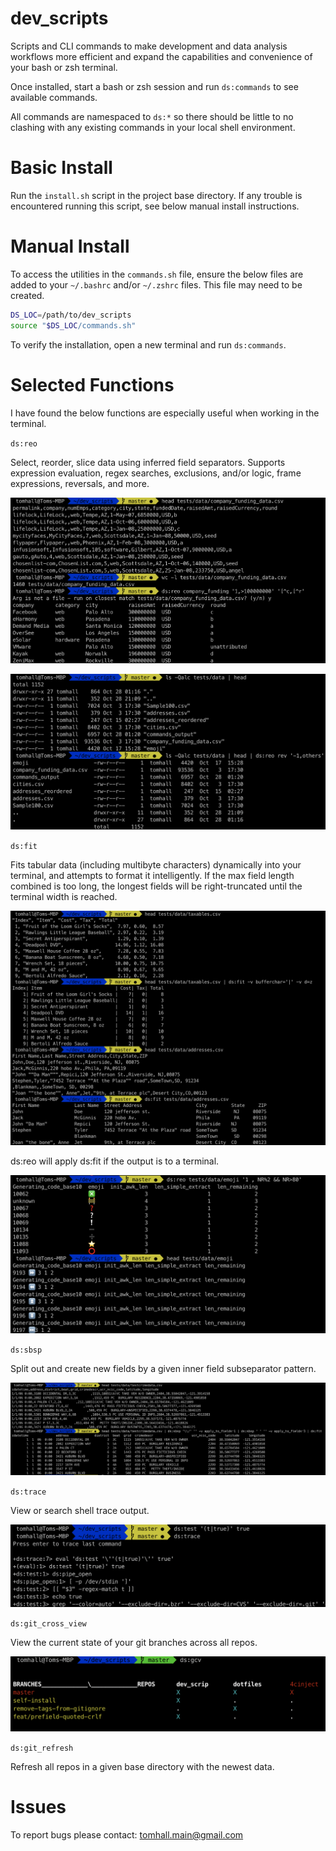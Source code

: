 
# dev_scripts

Scripts and CLI commands to make development and data analysis workflows more efficient and expand the capabilities and convenience of your bash or zsh terminal.

Once installed, start a bash or zsh session and run `ds:commands` to see available commands.

All commands are namespaced to `ds:*` so there should be little to no clashing with any existing commands in your local shell environment.


# Basic Install

Run the `install.sh` script in the project base directory. If any trouble is encountered running this script, see below manual install instructions.


# Manual Install

To access the utilities in the `commands.sh` file, ensure the below files are added to your `~/.bashrc` and/or `~/.zshrc` files. This file may need to be created.

```bash
DS_LOC=/path/to/dev_scripts
source "$DS_LOC/commands.sh"
```

To verify the installation, open a new terminal and run `ds:commands`.


# Selected Functions

I have found the below functions are especially useful when working in the terminal.

`ds:reo`

Select, reorder, slice data using inferred field separators. Supports expression evaluation, regex searches, exclusions, and/or logic, frame expressions, reversals, and more.

![](https://github.com/tomhallmain/dev_scripts/blob/master/assets/reo_ex_1.png?raw=true)

![](https://github.com/tomhallmain/dev_scripts/blob/master/assets/reo_ex_2.png?raw=true)


`ds:fit`

Fits tabular data (including multibyte characters) dynamically into your terminal, and attempts to format it intelligently. If the max field length combined is too long, the longest fields will be right-truncated until the terminal width is reached.

![](https://github.com/tomhallmain/dev_scripts/blob/master/assets/fit_ex.png?raw=true)

ds:reo will apply ds:fit if the output is to a terminal.

![](https://github.com/tomhallmain/dev_scripts/blob/master/assets/reo_ex_fit_emoji.png?raw=true)


`ds:sbsp`

Split out and create new fields by a given inner field subseparator pattern.

![](https://github.com/tomhallmain/dev_scripts/blob/master/assets/sbsp_ex.png?raw=true)


`ds:trace`

View or search shell trace output.

![](https://github.com/tomhallmain/dev_scripts/blob/master/assets/trace_ex.png?raw=true)


`ds:git_cross_view`

View the current state of your git branches across all repos.

![](https://github.com/tomhallmain/dev_scripts/blob/master/assets/gcv_ex.png?raw=true)


`ds:git_refresh`

Refresh all repos in a given base directory with the newest data.


# Issues

To report bugs please contact: tomhall.main@gmail.com
